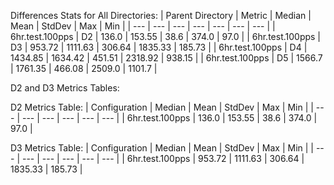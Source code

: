 Differences Stats for All Directories:
| Parent Directory | Metric | Median | Mean | StdDev | Max | Min |
| --- | --- | --- | --- | --- | --- | --- |
| 6hr.test.100pps | D2 | 136.0 | 153.55 | 38.6 | 374.0 | 97.0 |
| 6hr.test.100pps | D3 | 953.72 | 1111.63 | 306.64 | 1835.33 | 185.73 |
| 6hr.test.100pps | D4 | 1434.85 | 1634.42 | 451.51 | 2318.92 | 938.15 |
| 6hr.test.100pps | D5 | 1566.7 | 1761.35 | 466.08 | 2509.0 | 1101.7 |

D2 and D3 Metrics Tables:


D2 Metrics Table:
| Configuration | Median | Mean | StdDev | Max | Min |
| --- | --- | --- | --- | --- | --- |
| 6hr.test.100pps | 136.0 | 153.55 | 38.6 | 374.0 | 97.0 |

D3 Metrics Table:
| Configuration | Median | Mean | StdDev | Max | Min |
| --- | --- | --- | --- | --- | --- |
| 6hr.test.100pps | 953.72 | 1111.63 | 306.64 | 1835.33 | 185.73 |

